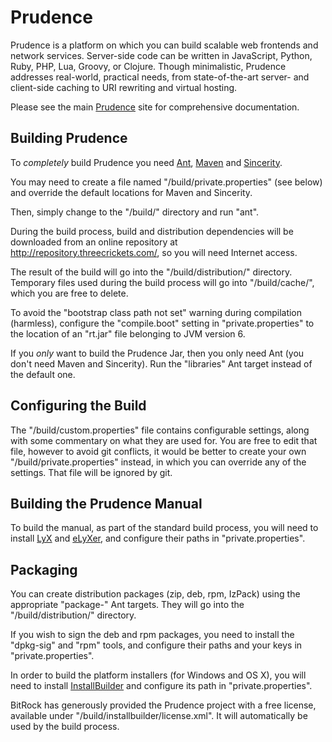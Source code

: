 
Prudence
========

Prudence is a platform on which you can build scalable web frontends and network services.
Server-side code can be written in JavaScript, Python, Ruby, PHP, Lua, Groovy, or Clojure.
Though minimalistic, Prudence addresses real-world, practical needs, from state-of-the-art
server- and client-side caching to URI rewriting and virtual hosting.

Please see the main [Prudence](http://threecrickets.com/prudence/) site for comprehensive
documentation.


Building Prudence
----------------- 

To *completely* build Prudence you need [Ant](http://ant.apache.org/),
[Maven](http://maven.apache.org/) and [Sincerity](http://threecrickets.com/sincerity/).

You may need to create a file named "/build/private.properties" (see below) and override
the default locations for Maven and Sincerity.

Then, simply change to the "/build/" directory and run "ant".

During the build process, build and distribution dependencies will be downloaded from
an online repository at http://repository.threecrickets.com/, so you will need Internet
access.

The result of the build will go into the "/build/distribution/" directory. Temporary
files used during the build process will go into "/build/cache/", which you are free to
delete.

To avoid the "bootstrap class path not set" warning during compilation (harmless),
configure the "compile.boot" setting in "private.properties" to the location of an
"rt.jar" file belonging to JVM version 6.

If you *only* want to build the Prudence Jar, then you only need Ant (you don't need
Maven and Sincerity). Run the "libraries" Ant target instead of the default one.


Configuring the Build
---------------------

The "/build/custom.properties" file contains configurable settings, along with some
commentary on what they are used for. You are free to edit that file, however to avoid
git conflicts, it would be better to create your own "/build/private.properties"
instead, in which you can override any of the settings. That file will be ignored by
git.


Building the Prudence Manual
----------------------------

To build the manual, as part of the standard build process, you will need to install
[LyX](http://www.lyx.org/) and [eLyXer](http://elyxer.nongnu.org/), and configure their
paths in "private.properties".


Packaging
---------

You can create distribution packages (zip, deb, rpm, IzPack) using the appropriate
"package-" Ant targets. They will go into the "/build/distribution/" directory.

If you wish to sign the deb and rpm packages, you need to install the "dpkg-sig" and
"rpm" tools, and configure their paths and your keys in "private.properties". 

In order to build the platform installers (for Windows and OS X), you will need to
install [InstallBuilder](http://installbuilder.bitrock.com/) and configure its path
in "private.properties".

BitRock has generously provided the Prudence project with a free license, available
under "/build/installbuilder/license.xml". It will automatically be used by the build
process.
